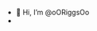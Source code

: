 - 👋 Hi, I’m @oORiggsOo
- 

<!---
oORiggsOo/oORiggsOo is a ✨ special ✨ repository because its `README.md` (this file) appears on your GitHub profile.
You can click the Preview link to take a look at your changes.
--->
